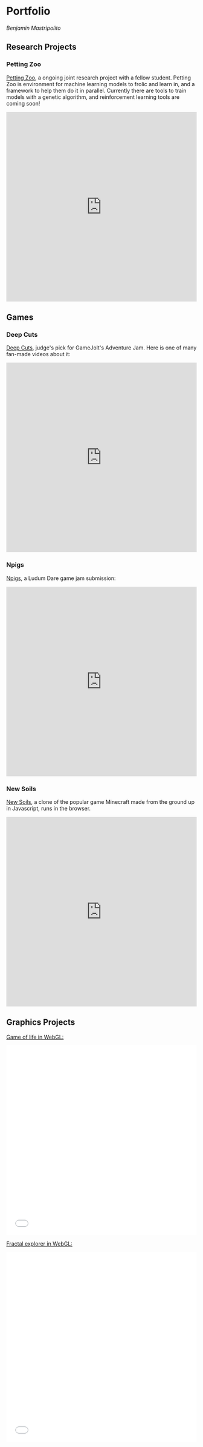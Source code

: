# Portfolio
*Benjamin Mastripolito*

## Research Projects

### Petting Zoo
[Petting Zoo](https://github.com/haydn-jones/pettingzoo), a ongoing joint research project with a fellow student. Petting Zoo is environment for machine learning models to frolic and learn in, and a framework to help them do it in parallel. Currently there are tools to train models with a genetic algorithm, and reinforcement learning tools are coming soon!

<iframe style="width: 100%; height: 500px;" src="https://www.youtube.com/embed/VXDzYtKq7Hw" frameborder="0" allow="accelerometer; autoplay; encrypted-media; gyroscope; picture-in-picture" allowfullscreen></iframe>

## Games

### Deep Cuts
[Deep Cuts](https://gamejolt.com/games/deep-cuts/146526), judge's pick for GameJolt's Adventure Jam. Here is one of many fan-made videos about it:

<iframe style="width: 100%; height: 500px;" src="https://www.youtube.com/embed/nFc2QuV-I3o?start=24" frameborder="0" allow="accelerometer; autoplay; encrypted-media; gyroscope; picture-in-picture" allowfullscreen></iframe>

### Npigs
[Npigs](https://adiv.itch.io/npigs), a Ludum Dare game jam submission:

<iframe style="width: 100%; height: 500px;" src="https://www.youtube.com/embed/YSWzsOxWw-g" frameborder="0" allow="accelerometer; autoplay; encrypted-media; gyroscope; picture-in-picture" allowfullscreen></iframe>

### New Soils
[New Soils](../projects/new_soils.html), a clone of the popular game Minecraft made from the ground up in Javascript, runs in the browser.
<iframe style="width: 100%; height: 500px;" src="https://www.youtube.com/embed/HUQ0Ku_WqNc" frameborder="0" allow="accelerometer; autoplay; encrypted-media; gyroscope; picture-in-picture" allowfullscreen></iframe>

## Graphics Projects
[Game of life in WebGL:](https://github.com/benpm/benpm.github.io/tree/master/toys/webgl)
<iframe style="width: 100%; height: 500px;" src="../toys/webgl/index.html" frameborder="0" ></iframe>

[Fractal explorer in WebGL:](https://github.com/benpm/benpm.github.io/tree/master/toys/fractal)
<iframe style="width: 100%; height: 500px;" src="../toys/fractal/index.html" frameborder="0" ></iframe>